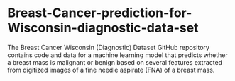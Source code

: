 # Breast-Cancer-prediction-for-Wisconsin-diagnostic-data-set
The Breast Cancer Wisconsin (Diagnostic) Dataset GitHub repository contains code and data for a machine learning model that predicts whether a breast mass is malignant or benign based on several features extracted from digitized images of a fine needle aspirate (FNA) of a breast mass.
